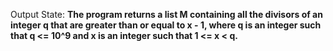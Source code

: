Output State: **The program returns a list M containing all the divisors of an integer q that are greater than or equal to x - 1, where q is an integer such that q <= 10^9 and x is an integer such that 1 <= x < q.**
